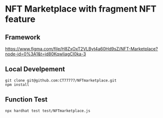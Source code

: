 # NFT Marketplace with fragment NFT feature

## Framework

https://www.figma.com/file/H8ZxOxT2VLByt4a60Hd9sZ/NFT-Marketplace?node-id=0%3A1&t=jd80KqwIiagCl0ka-3

## Local Develpement

```shell
git clone git@github.com:CT77777/NFTmarketplace.git
npm install
```

## Function Test

```shell
npx hardhat test test/NFTmarketplace.js
```
